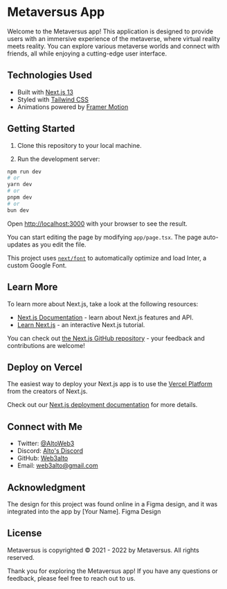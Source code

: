 # Metaversus App

Welcome to the Metaversus app! This application is designed to provide users with an immersive experience of the metaverse, where virtual reality meets reality. You can explore various metaverse worlds and connect with friends, all while enjoying a cutting-edge user interface.

## Technologies Used
- Built with [Next.js 13](https://nextjs.org/)
- Styled with [Tailwind CSS](https://tailwindcss.com/)
- Animations powered by [Framer Motion](https://www.framer.com/motion/)

## Getting Started

1. Clone this repository to your local machine.

2. Run the development server:

```bash
npm run dev
# or
yarn dev
# or
pnpm dev
# or
bun dev
```

Open [http://localhost:3000](http://localhost:3000) with your browser to see the result.

You can start editing the page by modifying `app/page.tsx`. The page auto-updates as you edit the file.

This project uses [`next/font`](https://nextjs.org/docs/basic-features/font-optimization) to automatically optimize and load Inter, a custom Google Font.

## Learn More

To learn more about Next.js, take a look at the following resources:

- [Next.js Documentation](https://nextjs.org/docs) - learn about Next.js features and API.
- [Learn Next.js](https://nextjs.org/learn) - an interactive Next.js tutorial.

You can check out [the Next.js GitHub repository](https://github.com/vercel/next.js/) - your feedback and contributions are welcome!

## Deploy on Vercel

The easiest way to deploy your Next.js app is to use the [Vercel Platform](https://vercel.com/new?utm_medium=default-template&filter=next.js&utm_source=create-next-app&utm_campaign=create-next-app-readme) from the creators of Next.js.

Check out our [Next.js deployment documentation](https://nextjs.org/docs/deployment) for more details.

## Connect with Me

- Twitter: [@AltoWeb3](https://twitter.com/AltoWeb3)
- Discord: [Alto's Discord](https://discordapp.com/users/1001219015521345656)
- GitHub: [Web3alto](https://github.com/Web3alto)
- Email: [web3alto@gmail.com](mailto:web3alto@gmail.com)

## Acknowledgment
The design for this project was found online in a Figma design, and it was integrated into the app by [Your Name].
Figma Design

## License
Metaversus is copyrighted © 2021 - 2022 by Metaversus. All rights reserved.

Thank you for exploring the Metaversus app! If you have any questions or feedback, please feel free to reach out to us.
